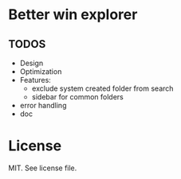 # Better win explorer

## TODOS
- Design
- Optimization
- Features:
    - exclude system created folder from search
    - sidebar for common folders
- error handling
- doc

# License
MIT. See license file.